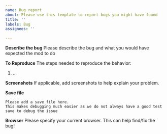 ```yaml
---
name: Bug report
about: Please use this template to report bugs you might have found
title: ''
labels: Bug
assignees: ''

---
```


**Describe the bug**
Please describe the bug and what you would have expected the mod to do

**To Reproduce**
The steps needed to reproduce the behavior:
1. ...

**Screenshots**
If applicable, add screenshots to help explain your problem.

**Save file**
```
Please add a save file here.
This makes debugging much easier as we do not always have a good test save to debug the issue
```
**Browser**
Please specify your current browser. This can help find/fix the bug!
